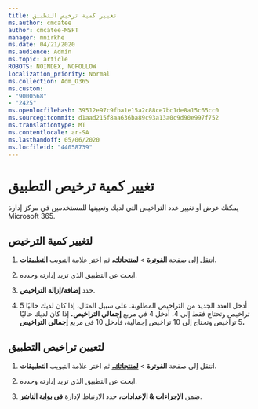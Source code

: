 ```yaml
---
title: تغيير كمية ترخيص التطبيق
ms.author: cmcatee
author: cmcatee-MSFT
manager: mnirkhe
ms.date: 04/21/2020
ms.audience: Admin
ms.topic: article
ROBOTS: NOINDEX, NOFOLLOW
localization_priority: Normal
ms.collection: Adm_O365
ms.custom:
- "9000568"
- "2425"
ms.openlocfilehash: 39512e97c9fba1e15a2c88ce7bc1de8a15c65cc0
ms.sourcegitcommit: d1aad215f8aa636ba89c93a13a0c9d90e997f752
ms.translationtype: MT
ms.contentlocale: ar-SA
ms.lasthandoff: 05/06/2020
ms.locfileid: "44058739"
---
```

# <a name="change-app-license-quantity"></a>تغيير كمية ترخيص التطبيق

يمكنك عرض أو تغيير عدد التراخيص التي لديك وتعيينها للمستخدمين في مركز إدارة Microsoft 365. 

## <a name="to-change-license-quantity"></a>لتغيير كمية الترخيص

1. انتقل إلى صفحة **الفوترة** > **[لمنتجاتك،](https://go.microsoft.com/fwlink/p/?linkid=842054)** ثم اختر علامة التبويب **التطبيقات.**

2. ابحث عن التطبيق الذي تريد إدارته وحدده.  

3. حدد **إضافة/إزالة التراخيص**.

4. أدخل العدد الجديد من التراخيص المطلوبة. على سبيل المثال، إذا كان لديك حاليًا 5 تراخيص وتحتاج فقط إلى 4، أدخل 4 في مربع **إجمالي التراخيص.** إذا كان لديك حاليًا 5 تراخيص وتحتاج إلى 10 تراخيص إجمالية، فأدخل 10 في مربع **إجمالي التراخيص.**

## <a name="to-assign-app-licenses"></a>لتعيين تراخيص التطبيق

1. انتقل إلى صفحة **الفوترة** > **[لمنتجاتك،](https://go.microsoft.com/fwlink/p/?linkid=842054)** ثم اختر علامة التبويب **التطبيقات.**

2. ابحث عن التطبيق الذي تريد إدارته وحدده.  

3. ضمن **الإجراءات & الإعدادات،** حدد الارتباط لإدارة **في بوابة الناشر**.